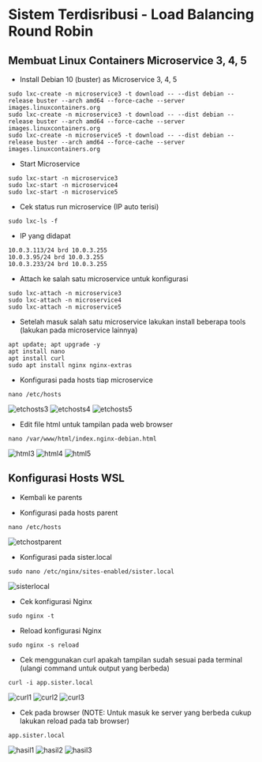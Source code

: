 # Sistem Terdisribusi - Load Balancing Round Robin

## Membuat Linux Containers Microservice 3, 4, 5
- Install Debian 10 (buster) as Microservice 3, 4, 5
```
sudo lxc-create -n microservice3 -t download -- --dist debian --release buster --arch amd64 --force-cache --server images.linuxcontainers.org
sudo lxc-create -n microservice3 -t download -- --dist debian --release buster --arch amd64 --force-cache --server images.linuxcontainers.org
sudo lxc-create -n microservice5 -t download -- --dist debian --release buster --arch amd64 --force-cache --server images.linuxcontainers.org
```

- Start Microservice
```
sudo lxc-start -n microservice3
sudo lxc-start -n microservice4
sudo lxc-start -n microservice5
```

- Cek status run microservice (IP auto terisi)
```
sudo lxc-ls -f
```

- IP yang didapat
```
10.0.3.113/24 brd 10.0.3.255
10.0.3.95/24 brd 10.0.3.255
10.0.3.233/24 brd 10.0.3.255
```

- Attach ke salah satu microservice untuk konfigurasi
```
sudo lxc-attach -n microservice3
sudo lxc-attach -n microservice4
sudo lxc-attach -n microservice5
```

- Setelah masuk salah satu microservice lakukan install beberapa tools (lakukan pada microservice lainnya)
```
apt update; apt upgrade -y
apt install nano
apt install curl
sudo apt install nginx nginx-extras
```

- Konfigurasi pada hosts tiap microservice
```
nano /etc/hosts
```
![etchosts3](https://github.com/marieroseoo/Sistem-Terdisribusi/assets/150213177/cad73396-475f-4195-a059-65150033c39b)
![etchosts4](https://github.com/marieroseoo/Sistem-Terdisribusi/assets/150213177/aa5871cf-dc5d-4e77-ae9b-eac089e05023)
![etchosts5](https://github.com/marieroseoo/Sistem-Terdisribusi/assets/150213177/9d98ba4c-0e02-4f52-8fa3-cf31921e9e11)

- Edit file html untuk tampilan pada web browser
```
nano /var/www/html/index.nginx-debian.html
```
![html3](https://github.com/marieroseoo/Sistem-Terdisribusi/assets/150213177/1a3cdedf-8c37-4599-84fc-c7d2ae1ced03)
![html4](https://github.com/marieroseoo/Sistem-Terdisribusi/assets/150213177/a0f1aa30-9052-4f42-aa3d-4f07bb8d0064)
![html5](https://github.com/marieroseoo/Sistem-Terdisribusi/assets/150213177/d2100ea8-ec9f-412e-8155-0b6c935e788a)


## Konfigurasi Hosts WSL
- Kembali ke parents

- Konfigurasi pada hosts parent
```
nano /etc/hosts
```
![etchostparent](https://github.com/marieroseoo/Sistem-Terdisribusi/assets/150213177/b183443a-419c-4896-b4bc-6152eebfbe59)

- Konfigurasi pada sister.local
```
sudo nano /etc/nginx/sites-enabled/sister.local
```
![sisterlocal](https://github.com/marieroseoo/Sistem-Terdisribusi/assets/150213177/a05abb42-9599-4fbc-ab6f-d15c59bf6830)


- Cek konfigurasi Nginx
```
sudo nginx -t
```

- Reload konfigurasi Nginx
```
sudo nginx -s reload
```

- Cek menggunakan curl apakah tampilan sudah sesuai pada terminal (ulangi command untuk output yang berbeda)
```
curl -i app.sister.local
```
![curl1](https://github.com/marieroseoo/Sistem-Terdisribusi/assets/150213177/a3f49445-dc73-46b6-8d2b-34e93c4cd6b4)
![curl2](https://github.com/marieroseoo/Sistem-Terdisribusi/assets/150213177/f5be0846-74ac-4e6b-8071-1c0d0ae26f3e)
![curl3](https://github.com/marieroseoo/Sistem-Terdisribusi/assets/150213177/1821d88e-38ee-4bad-9ddf-90836bfc49a1)

- Cek pada browser (NOTE: Untuk masuk ke server yang berbeda cukup lakukan reload pada tab browser)
```
app.sister.local
```
![hasil1](https://github.com/marieroseoo/Sistem-Terdisribusi/assets/150213177/332e75e5-5813-4ac5-8128-f08788ef9a49)
![hasil2](https://github.com/marieroseoo/Sistem-Terdisribusi/assets/150213177/011cb056-01de-4eff-bfc4-79fa6692940f)
![hasil3](https://github.com/marieroseoo/Sistem-Terdisribusi/assets/150213177/65217cbb-cce1-4531-8ef6-2f02df0d3400)
